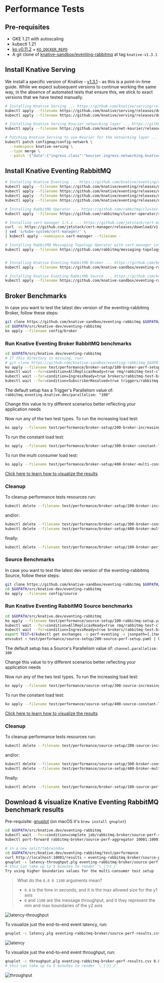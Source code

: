 # Performance Tests

## Pre-requisites

- GKE 1.21 with autoscaling
- kubectl 1.21
- [ko v0.11.2](https://github.com/google/ko/releases/tag/v0.11.2) + [`KO_DOCKER_REPO`](https://github.com/knative/eventing/blob/main/DEVELOPMENT.md#setup-your-environment)
- A git clone of [knative-sandbox/eventing-rabbitmq](https://github.com/knative-sandbox/eventing-rabbitmq) at tag `knative-v1.3.1`


## Install Knative Serving

We install a specific version of Knative - [v1.3.1](https://github.com/knative/eventing/releases/tag/knative-v1.0.0) - as this is a point-in-time guide.
While we expect subsequent versions to continue working the same way, in the absence of automated tests that ensure this, we stick to exact versions that we have tested manually.

```sh
# Installing Knative Serving ... https://github.com/knative/serving/releases
kubectl apply --filename https://github.com/knative/serving/releases/download/knative-v1.3.1/serving-crds.yaml
kubectl apply --filename https://github.com/knative/serving/releases/download/knative-v1.3.1/serving-core.yaml

# Installing Knative Serving Kourier networking layer ... https://github.com/knative/net-kourier/releases
kubectl apply --filename https://github.com/knative/net-kourier/releases/download/knative-v1.3.1/kourier.yaml

# Patching Knative Serving to use Kourier for the networking layer ...
kubectl patch configmap/config-network \
  --namespace knative-serving \
  --type merge \
  --patch '{"data":{"ingress.class":"kourier.ingress.networking.knative.dev"}}'
```


## Install Knative Eventing RabbitMQ

```sh
# Installing Knative Eventing ... https://github.com/knative/eventing/releases
kubectl apply --filename https://github.com/knative/eventing/releases/download/knative-v1.3.1/eventing-crds.yaml
kubectl apply --filename https://github.com/knative/eventing/releases/download/knative-v1.3.1/eventing-core.yaml
kubectl apply --filename https://github.com/knative/eventing/releases/download/knative-v1.3.1/in-memory-channel.yaml
kubectl apply --filename https://github.com/knative/eventing/releases/download/knative-v1.3.1/mt-channel-broker.yaml

# Installing RabbitMQ Operator ... https://github.com/rabbitmq/cluster-operator/releases
kubectl apply --filename https://github.com/rabbitmq/cluster-operator/releases/download/v1.12.1/cluster-operator.yml

# Installing cert-manager 1.5.x ... https://github.com/jetstack/cert-manager/releases
curl -sL https://github.com/jetstack/cert-manager/releases/download/v1.7.2/cert-manager.yaml \
| sed 's/kube-system/cert-manager/' \
| kubectl apply --namespace cert-manager --filename -

# Installing RabbitMQ Messaging Topology Operator with cert-manager integration ... https://github.com/rabbitmq/messaging-topology-operator/releases
kubectl apply --filename https://github.com/rabbitmq/messaging-topology-operator/releases/download/v1.5.0/messaging-topology-operator-with-certmanager.yaml


# Installing Knative Eventing RabbitMQ Broker ... https://github.com/knative-sandbox/eventing-rabbitmq/releases
kubectl apply --filename https://github.com/knative-sandbox/eventing-rabbitmq/releases/download/knative-v1.3.1/rabbitmq-broker.yaml

# Installing Knative Eventing RabbitMQ Source ... https://github.com/knative-sandbox/eventing-rabbitmq/releases
kubectl apply --filename https://github.com/knative-sandbox/eventing-rabbitmq/releases/download/knative-v1.3.1/rabbitmq-source.yaml
```

## Broker Benchmarks

In case you want to test the latest dev version of the eventing-rabbitmq Broker, follow these steps:

```sh
git clone https://github.com/knative-sandbox/eventing-rabbitmq $GOPATH/src/knative.dev/eventing-rabbitmq
cd $GOPATH/src/knative-dev/eventing-rabbitmq
ko apply --filename config/broker
```

### Run Knative Eventing Broker RabbitMQ benchmarks

```sh
cd $GOPATH/src/knative.dev/eventing-rabbitmq
# If this directory is missing, run:
# git clone https://github.com/knative-sandbox/eventing-rabbitmq $GOPATH/src/knative.dev/eventing-rabbitmq
ko apply --filename test/performance/broker-setup/100-broker-perf-setup.yaml
kubectl wait --for=condition=AllReplicasReady=true rmq/rabbitmq-test-cluster --timeout=10m --namespace perf-eventing
kubectl wait --for=condition=IngressReady=true brokers/rabbitmq-test-broker --timeout=10m --namespace perf-eventing
kubectl wait --for=condition=SubscriberResolved=true triggers/rabbitmq-broker-perf --timeout=10m --namespace perf-eventing
```
The default setup has a Trigger's Parallelism value of:
`rabbitmq.eventing.knative.dev/parallelism: "100"`

Change this value to try different scenarios better reflecting your application needs

Now run any of the two test types.
To run the increasing load test:
```sh
ko apply --filename test/performance/broker-setup/200-broker-increasing-load-setup.yaml
```
To run the constant load test:
```sh
ko apply --filename test/performance/broker-setup/300-broker-constant-load-setup.yaml
```
To run the multi consumer load test:
```sh
ko apply --filename test/performance/broker-setup/400-broker-multi-consumer-setup.yaml
```

[Click here to learn how to visualize the results](#download-&-visualize-knative-eventing-rabbitmq-benchmark-results)

### Cleanup

To cleanup performance tests resources run:
```sh
kubectl delete --filename test/performance/broker-setup/200-broker-increasing-load-setup.yaml
```
and/or:
```sh
kubectl delete --filename test/performance/broker-setup/300-broker-constant-load-setup.yaml
kubectl delete --filename test/performance/broker-setup/400-broker-multi-consumer-setup.yaml
```
finally:
```sh
kubectl delete --filename test/performance/broker-setup/100-broker-perf-setup.yaml
```

### Source Benchmarks

In case you want to test the latest dev version of the eventing-rabbitmq Source, follow these steps:

```sh
git clone https://github.com/knative-sandbox/eventing-rabbitmq $GOPATH/src/knative.dev/eventing-rabbitmq
cd $GOPATH/src/knative-dev/eventing-rabbitmq
ko apply --filename config/source
```

### Run Knative Eventing RabbitMQ Source benchmarks

```sh
cd $GOPATH/src/knative.dev/eventing-rabbitmq
ko apply --filename test/performance/source-setup/100-rabbitmq-setup.yaml
kubectl wait --for=condition=AllReplicasReady=true rmq/rabbitmq-test-cluster --timeout=10m --namespace perf-eventing
kubectl wait --for=condition=IngressReady=true brokers/rabbitmq-test-broker --timeout=10m --namespace perf-eventing
export TEST=$(kubectl get exchanges -n perf-eventing -o jsonpath={.items[0].metadata.name})
envsubst < test/performance/source-setup/200-source-perf-setup.yaml | kubectl apply --filename -
```
The default setup has a Source's Parallelism value of:
`channel.parallelism: 100`

Change this value to try different scenarios better reflecting your application needs

Now run any of the two test types.
To run the increasing load test:
```sh
ko apply --filename test/performance/source-setup/300-source-increasing-load-setup.yaml
```
To run the constant load test:
```sh
ko apply --filename test/performance/source-setup/400-source-constant-load-setup.yaml
```

[Click here to learn how to visualize the results](#download-&-visualize-knative-eventing-rabbitmq-benchmark-results)

### Cleanup

To cleanup performance tests resources run:
```sh
kubectl delete --filename test/performance/source-setup/200-source-increasing-load-setup.yaml
```
and/or:
```sh
kubectl delete --filename test/performance/source-setup/300-broker-constant-load-setup.yaml
kubectl delete --filename test/performance/source-setup/400-broker-multi-consumer-setup.yaml
```
finally:
```sh
kubectl delete --filename test/performance/broker-setup/100-source-perf-setup.yaml
```

## Download & visualize Knative Eventing RabbitMQ benchmark results

Pre-requisite: [gnuplot](http://www.gnuplot.info/) (on macOS it's `brew install gnuplot`)

```sh
cd $GOPATH/src/knative.dev/eventing-rabbitmq
kubectl wait --for=condition=complete job/rabbitmq-broker/source-perf-send-receive --timeout=10m --namespace perf-eventing
kubectl port-forward rabbitmq-broker/source-perf-aggregator 10001:10001 --namespace perf-eventing

# in a new split/tab/window
cd $GOPATH/src/knative.dev/eventing-rabbitmq/test/performance
curl http://localhost:10001/results > eventing-rabbitmq-broker/source-perf-results.csv
gnuplot -c latency-throughput.plg eventing-rabbitmq-broker/source-perf-results.csv 0.8 0 1100
# this can take up to 5 minutes to render ¯\_(ツ)_/¯
Try using higher boundaries values for the multi-consumer test setup
```

> What do the `0.8 0 1100` arguments mean?
>
> * `0.8` is the time in seconds, and it is the max allowed size for the y1 axis
> * `0` and `1100` are the message throughput, and it they represent the min and max boundaries of the y2 axis

![latency-throughput](./results/release-v1.3/broker/increasing-load/prefetch-1-latency-throughput.png)

To visualize just the end-to-end event latency, run:

```sh
gnuplot -c latency.plg eventing-rabbitmq-broker/source-perf-results.csv 0.8 0 1500
```

![latency](./results/release-v1.3/broker/increasing-load/prefetch-100-latency.png)

To visualize just the end-to-end event throughput, run:

```sh
gnuplot -c throughput.plg eventing-rabbitmq-broker-perf-results.csv 0.8 0 1100
# this can take up to 5 minutes to render ¯\_(ツ)_/¯
```

![throughput](./results/release-v1.3/broker/increasing-load/prefetch-100-throughput.png)
